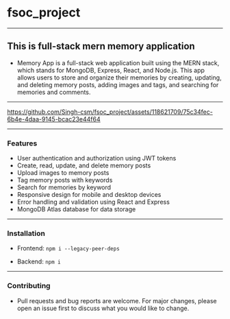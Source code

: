 # fsoc_project
---
## This is full-stack mern memory application

- Memory App is a full-stack web application built using the MERN stack, which stands for MongoDB, Express, React, and Node.js. This app allows users to store and organize their memories by creating, updating, and deleting memory posts, adding images and tags, and searching for memories and comments.
---


https://github.com/Singh-csm/fsoc_project/assets/118621709/75c34fec-6b4e-4daa-9145-bcac23e44f64



---
### Features

- User authentication and authorization using JWT tokens
- Create, read, update, and delete memory posts
- Upload images to memory posts
- Tag memory posts with keywords
- Search for memories by keyword
- Responsive design for mobile and desktop devices
- Error handling and validation using React and Express
- MongoDB Atlas database for data storage
---
### Installation

- Frontend: 
``` npm i --legacy-peer-deps ```

- Backend:
``` npm i ```
---
### Contributing

- Pull requests and bug reports are welcome. For major changes, please open an issue first to discuss what you would like to change.
